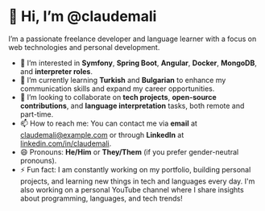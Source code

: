# 👋 Hi, I’m @claudemali

I’m a passionate freelance developer and language learner with a focus on web technologies and personal development.

- 👀 I’m interested in **Symfony**, **Spring Boot**, **Angular**, **Docker**, **MongoDB**, and **interpreter roles**.
- 🌱 I’m currently learning **Turkish** and **Bulgarian** to enhance my communication skills and expand my career opportunities.
- 💞️ I’m looking to collaborate on **tech projects**, **open-source contributions**, and **language interpretation** tasks, both remote and part-time.
- 📫 How to reach me: You can contact me via **email** at [claudemali@example.com](mailto:claudemali@example.com) or through **LinkedIn** at [linkedin.com/in/claudemali](https://linkedin.com/in/claudemali).
- 😄 Pronouns: **He/Him** or **They/Them** (if you prefer gender-neutral pronouns).
- ⚡ Fun fact: I am constantly working on my portfolio, building personal projects, and learning new things in tech and languages every day. I'm also working on a personal YouTube channel where I share insights about programming, languages, and tech trends!

<!---
claudemali/claudemali is a ✨ special ✨ repository because its `README.md` (this file) appears on your GitHub profile.
You can click the Preview link to take a look at your changes.
--->
